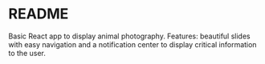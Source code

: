 # README

Basic React app to display animal photography. Features: beautiful slides with easy navigation and a notification center to display critical information to the user. 

